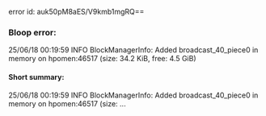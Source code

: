 error id: auk50pM8aES/V9kmb1mgRQ==
### Bloop error:

25/06/18 00:19:59 INFO BlockManagerInfo: Added broadcast_40_piece0 in memory on hpomen:46517 (size: 34.2 KiB, free: 4.5 GiB)
#### Short summary: 

25/06/18 00:19:59 INFO BlockManagerInfo: Added broadcast_40_piece0 in memory on hpomen:46517 (size: ...